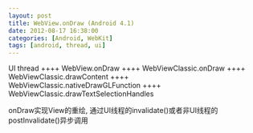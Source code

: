 ```yaml
---
layout: post
title: WebView.onDraw (Android 4.1)
date: 2012-08-17 16:38:00
categories: [Android, WebKit]
tags: [android, thread, ui]
---
```

UI thread
++++ WebView.onDraw
++++ WebViewClassic.onDraw
++++ WebViewClassic.drawContent
++++ WebViewClassic.nativeDrawGLFunction
++++ WebViewClassic.drawTextSelectionHandles

onDraw实现View的重绘, 通过UI线程的invalidate()或者非UI线程的postInvalidate()异步调用

